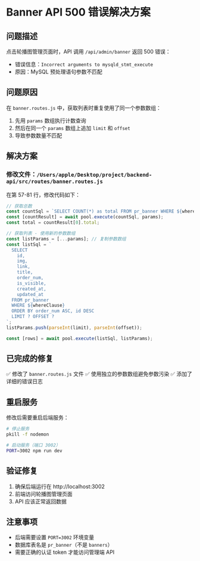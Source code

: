 # Banner API 500 错误解决方案

## 问题描述
点击轮播图管理页面时，API 调用 `/api/admin/banner` 返回 500 错误：
- 错误信息：`Incorrect arguments to mysqld_stmt_execute`
- 原因：MySQL 预处理语句参数不匹配

## 问题原因
在 `banner.routes.js` 中，获取列表时重复使用了同一个参数数组：
1. 先用 `params` 数组执行计数查询
2. 然后在同一个 `params` 数组上追加 `limit` 和 `offset`
3. 导致参数数量不匹配

## 解决方案

### 修改文件：`/Users/apple/Desktop/project/backend-api/src/routes/banner.routes.js`

在第 57-81 行，修改代码如下：

```javascript
// 获取总数
const countSql = `SELECT COUNT(*) as total FROM pr_banner WHERE ${whereClause}`;
const [countResult] = await pool.execute(countSql, params);
const total = countResult[0].total;

// 获取列表 - 使用新的参数数组
const listParams = [...params]; // 复制参数数组
const listSql = `
  SELECT 
    id,
    img,
    link,
    title,
    order_num,
    is_visible,
    created_at,
    updated_at
  FROM pr_banner 
  WHERE ${whereClause}
  ORDER BY order_num ASC, id DESC
  LIMIT ? OFFSET ?
`;
listParams.push(parseInt(limit), parseInt(offset));

const [rows] = await pool.execute(listSql, listParams);
```

## 已完成的修复
✅ 修改了 `banner.routes.js` 文件
✅ 使用独立的参数数组避免参数污染
✅ 添加了详细的错误日志

## 重启服务
修改后需要重启后端服务：
```bash
# 停止服务
pkill -f nodemon

# 启动服务（端口 3002）
PORT=3002 npm run dev
```

## 验证修复
1. 确保后端运行在 http://localhost:3002
2. 前端访问轮播图管理页面
3. API 应该正常返回数据

## 注意事项
- 后端需要设置 `PORT=3002` 环境变量
- 数据库表名是 `pr_banner`（不是 `banners`）
- 需要正确的认证 token 才能访问管理端 API